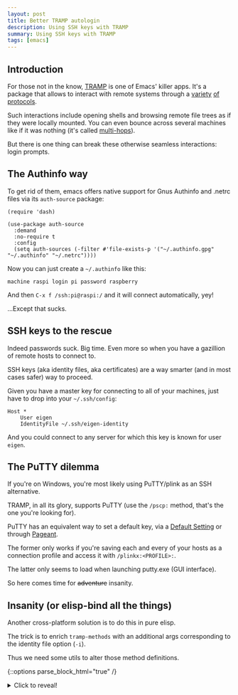 ```yaml
---
layout: post
title: Better TRAMP autologin
description: Using SSH keys with TRAMP
summary: Using SSH keys with TRAMP
tags: [emacs]
---
```



## Introduction

For those not in the know, [TRAMP](https://www.gnu.org/software/tramp/) is one of Emacs' killer apps. It's a package that allows to interact with remote systems through a [variety](https://www.gnu.org/software/tramp/#Inline-methods) [of](https://www.gnu.org/software/tramp/#External-methods) [protocols](https://www.gnu.org/software/tramp/#GVFS-based-methods).

Such interactions include opening shells and browsing remote file trees as if they were locally mounted. You can even bounce across several machines like if it was nothing (it's called [multi-hops](https://www.gnu.org/software/emacs/manual/html_node/tramp/Ad_002dhoc-multi_002dhops.html)).

But there is one thing can break these otherwise seamless interactions: login prompts.


## The Authinfo way

To get rid of them, emacs offers native support for Gnus Authinfo and .netrc files via its `auth-source` package:

```emacs-lisp
(require 'dash)

(use-package auth-source
  :demand
  :no-require t
  :config
  (setq auth-sources (-filter #'file-exists-p '("~/.authinfo.gpg" "~/.authinfo" "~/.netrc"))))
```

Now you can just create a `~/.authinfo` like this:

```
machine raspi login pi password raspberry
```

And then `C-x f /ssh:pi@raspi:/` and it will connect automatically, yey!

...Except that sucks.


## SSH keys to the rescue

Indeed passwords suck. Big time. Even more so when you have a gazillion of remote hosts to connect to.

SSH keys (aka identity files, aka certificates) are a way smarter (and in most cases safer) way to proceed.

Given you have a master key for connecting to all of your machines, just have to drop into your `~/.ssh/config`:

```
Host *
    User eigen
    IdentityFile ~/.ssh/eigen-identity
```

And you could connect to any server for which this key is known for user `eigen`.


## The PuTTY dilemma

If you're on Windows, you're most likely using PuTTY/plink as an SSH alternative.

TRAMP, in all its glory, supports PuTTY (use the `/pscp:` method, that's the one you're looking for).

PuTTY has an equivalent way to set a default key, via a [Default Setting](https://the.earth.li/~sgtatham/putty/0.73/htmldoc/Chapter4.html#config-saving) or through [Pageant](https://the.earth.li/~sgtatham/putty/0.73/htmldoc/Chapter9.html).

The former only works if you're saving each and every of your hosts as a connection profile and access it with `/plinkx:<PROFILE>:`.

The latter only seems to load when launching putty.exe (GUI interface).

So here comes time for ~~adventure~~ insanity.


## Insanity (or elisp-bind all the things)

Another cross-platform solution is to do this in pure elisp.

The trick is to enrich `tramp-methods` with an additional args corresponding to the identity file option (`-i`).

Thus we need some utils to alter those method definitions.

{::options parse_block_html="true" /}

<details><summary markdown="span">Click to reveal!</summary>
```emacs-lisp

;; ------------------------------------------------------------------------
;; DEPS

(require 'tramp)
(require 'dash)

;; ------------------------------------------------------------------------
;; TRAMP METHODS ARGS

(defun prf/tramp/method/def/some-args/with-cert (some-args cert-arg cert)
  "Returns enriched tramp def SOME-ARGS with certificate arg.
SOME-ARGS can be of type `tramp-login-args' or `tramp-copy-args'"
  (let ((args-type (car some-args))
        (args (car (cdr some-args))))
    (add-to-list 'args `(,cert-arg ,(concat "\"" cert "\"")))
    `(,args-type ,args)))

(defun prf/tramp/method/def/with-cert-in-some-args (tramp-method-def args-type cert-arg cert)
  "Returns copy of TRAMP-METHOD-DEF with certificate arg added to ARGS-TYPE.
ARGS-TYPE can be `tramp-login-args' or `tramp-copy-args'."
  (let ((method-name (car tramp-method-def))
        (method-def-args (cdr tramp-method-def)))
    (cons method-name
          (-map-when
           (lambda (e) (equal (car e) args-type))
           (lambda (e) (prf/tramp/method/def/args/with-cert e cert-arg cert))
           method-def-args))))

;; ------------------------------------------------------------------------
;; TRAMP METHODS

(defun prf/tramp/method/def/with-cert-in-args (tramp-method-def cert-arg cert)
  "Returns copy of TRAMP-METHOD-DEF enriched with certificate arg.
Certificate arg gets added to both 'tramp-login-args and 'tramp-copy-args."
  (-> tramp-method-def
      (prf/tramp/method/def/with-cert-in-some-args 'tramp-login-args cert-arg cert)
      (prf/tramp/method/def/with-cert-in-some-args 'tramp-copy-args cert-arg cert)))
```
</details>

{::options parse_block_html="false" /}

Then we can override the method definitions:

```emacs-lisp
;; PuTTY
(let ((cert-path "~/my-cert.ppk")
      (putty-methods '("pscp" "plink" "plinkx" "psftp")))
  (setq tramp-methods
        (-map-when
         (lambda (e) (member (car e) putty-methods))
         (lambda (e) (prf/tramp/method/def/with-cert-in-args e "-i" cert-path))
         tramp-methods)))

;; SSH
(let ((cert-path "~/.ssh/id_dsa")
      (ssh-methods '("ssh" "sshx")))
  (setq tramp-methods
        (-map-when
         (lambda (e) (member (car e) ssh-methods))
         (lambda (e) (prf/tramp/method/def/with-cert-in-args e "-i" cert-path))
         tramp-methods)))
```

The beauty of this is that if your key is not known to the remote host, it would still prompt you for a password without failing.

The code can be found in package `prf-tramp-method` available at [p3r7/prf-tramp](https://github.com/p3r7/prf-tramp).
